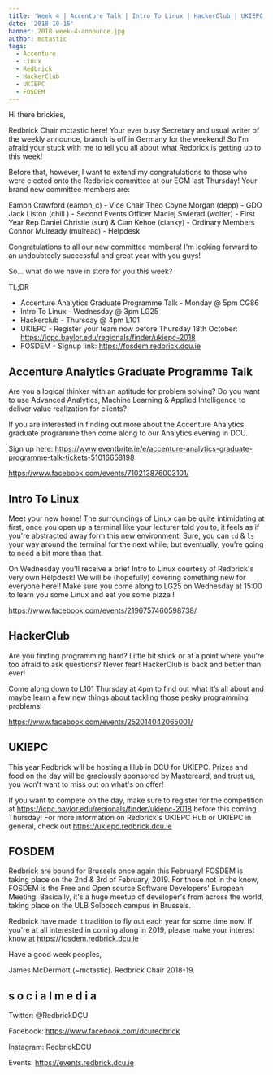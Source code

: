 ```yaml
---
title: 'Week 4 | Accenture Talk | Intro To Linux | HackerClub | UKIEPC | FOSDEM'
date: '2018-10-15'
banner: 2018-week-4-announce.jpg
author: mctastic
tags:
  - Accenture
  - Linux
  - Redbrick
  - HackerClub
  - UKIEPC
  - FOSDEM
---
```


Hi there brickies,

Redbrick Chair mctastic here! Your ever busy Secretary and usual writer of the weekly announce, branch is off in Germany for the weekend! So I'm afraid your stuck with me to tell you all about what Redbrick is getting up to this week!

Before that, however, I want to extend my congratulations to those who were elected onto the Redbrick committee at our EGM last Thursday! Your brand new committee members are:

Eamon Crawford (eamon_c) - Vice Chair
Theo Coyne Morgan (depp) - GDO
Jack Liston (chill ) - Second Events Officer
Maciej Swierad (wolfer) - First Year Rep
Daniel Christie (sun) & Cian Kehoe (cianky) - Ordinary Members
Connor Mulready (mulreac) - Helpdesk

Congratulations to all our new committee members! I'm looking forward to an undoubtedly successful and great year with you guys!

So... what do we have in store for you this week?

TL;DR
- Accenture Analytics Graduate Programme Talk - Monday @ 5pm CG86
- Intro To Linux - Wednesday @ 3pm LG25
- Hackerclub - Thursday @ 4pm L101
- UKIEPC - Register your team now before Thursday 18th October: https://icpc.baylor.edu/regionals/finder/ukiepc-2018
- FOSDEM - Signup link: https://fosdem.redbrick.dcu.ie

<!-- more -->

## Accenture Analytics Graduate Programme Talk

Are you a logical thinker with an aptitude for problem solving?
Do you want to use Advanced Analytics, Machine Learning & Applied Intelligence to deliver value realization for clients?

If you are interested in finding out more about the Accenture Analytics graduate programme then come along to our Analytics evening in DCU.

Sign up here: https://www.eventbrite.ie/e/accenture-analytics-graduate-programme-talk-tickets-51016658198

https://www.facebook.com/events/710213876003101/

## Intro To Linux

Meet your new home! The surroundings of Linux can be quite intimidating at first, once you open up a terminal like your lecturer told you to, it feels as if you're abstracted away form this new environment! Sure, you can `cd` & `ls` your way around the terminal for the next while, but eventually, you're going to need a bit more than that.

On Wednesday you'll receive a brief Intro to Linux courtesy of Redbrick's very own Helpdesk! We will be (hopefully) covering something new for everyone here!! Make sure you come along to LG25 on Wednesday at 15:00 to learn you some Linux and eat you some pizza !

https://www.facebook.com/events/2196757460598738/

## HackerClub

Are you finding programming hard? Little bit stuck or at a point where you’re too afraid to ask questions? Never fear! HackerClub is back and better than ever!

Come along down to L101 Thursday at 4pm to find out what it’s all about and maybe learn a few new things about tackling those pesky programming problems!

https://www.facebook.com/events/252014042065001/

## UKIEPC

This year Redbrick will be hosting a Hub in DCU for UKIEPC. Prizes and food on the day will be graciously sponsored by Mastercard, and trust us, you won't want to miss out on what's on offer!

If you want to compete on the day, make sure to register for the competition at https://icpc.baylor.edu/regionals/finder/ukiepc-2018 before this coming Thursday!
For more information on Redbrick's UKIEPC Hub or UKIEPC in general, check out https://ukiepc.redbrick.dcu.ie


## FOSDEM

Redbrick are bound for Brussels once again this February! FOSDEM is taking place on the 2nd & 3rd of February, 2019. For those not in the know, FOSDEM is the Free and Open source Software Developers' European Meeting. Basically, it's a huge meetup of developer's from across the world, taking place on the ULB Solbosch campus in Brussels.

Redbrick have made it tradition to fly out each year for some time now. If you're at all interested in coming along in 2019, please make your interest know at https://fosdem.redbrick.dcu.ie

Have a good week peoples,

James McDermott (~mctastic).
Redbrick Chair 2018-19.

## s o c i a l m e d i a

Twitter: @RedbrickDCU

Facebook: https://www.facebook.com/dcuredbrick

Instagram: RedbrickDCU

Events: https://events.redbrick.dcu.ie
